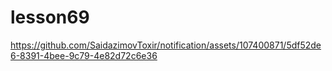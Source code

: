 # lesson69



https://github.com/SaidazimovToxir/notification/assets/107400871/5df52de6-8391-4bee-9c79-4e82d72c6e36

